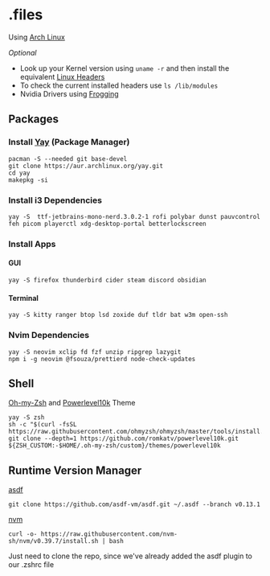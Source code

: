 # .files

Using [Arch Linux](https://archlinux.org/download/)

_Optional_

- Look up your Kernel version using `uname -r` and then install the equivalent [Linux Headers](https://archlinux.org/packages/core/x86_64/linux-headers/)
- To check the current installed headers use `ls /lib/modules`
- Nvidia Drivers using [Frogging](https://github.com/Frogging-Family/nvidia-all)

## Packages

### Install [Yay](https://github.com/Jguer/yay) (Package Manager)

    pacman -S --needed git base-devel
    git clone https://aur.archlinux.org/yay.git
    cd yay
    makepkg -si

### Install i3 Dependencies

    yay -S  ttf-jetbrains-mono-nerd.3.0.2-1 rofi polybar dunst pauvcontrol feh picom playerctl xdg-desktop-portal betterlockscreen

### Install Apps

#### GUI

    yay -S firefox thunderbird cider steam discord obsidian

#### Terminal

    yay -S kitty ranger btop lsd zoxide duf tldr bat w3m open-ssh 

### Nvim Dependencies

    yay -S neovim xclip fd fzf unzip ripgrep lazygit
    npm i -g neovim @fsouza/prettierd node-check-updates
 
## Shell

[Oh-my-Zsh](https://ohmyz.sh) and [Powerlevel10k](https://github.com/romkatv/powerlevel10k) Theme

    yay -S zsh
    sh -c "$(curl -fsSL https://raw.githubusercontent.com/ohmyzsh/ohmyzsh/master/tools/install.sh)"
    git clone --depth=1 https://github.com/romkatv/powerlevel10k.git ${ZSH_CUSTOM:-$HOME/.oh-my-zsh/custom}/themes/powerlevel10k

## Runtime Version Manager

[asdf](https://asdf-vm.com/)

    git clone https://github.com/asdf-vm/asdf.git ~/.asdf --branch v0.13.1


[nvm](https://github.com/nvm-sh/nvm)

    curl -o- https://raw.githubusercontent.com/nvm-sh/nvm/v0.39.7/install.sh | bash


Just need to clone the repo, since we've already added the asdf plugin to our .zshrc file
